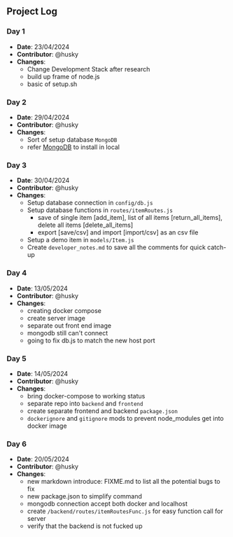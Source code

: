 ## Project Log 

### Day 1
- **Date**: 23/04/2024
- **Contributor**: @husky
- **Changes**:
    - Change Development Stack after research
    - build up frame of node.js
    - basic of setup.sh

### Day 2
- **Date**: 29/04/2024
- **Contributor**: @husky
- **Changes**:
    - Sort of setup database `MongoDB`
    - refer [MongoDB](https://www.mongodb.com/docs/manual/tutorial/install-mongodb-on-ubuntu/) to install in local

### Day 3
- **Date**: 30/04/2024
- **Contributor**: @husky
- **Changes**:
    - Setup database connection in `config/db.js`
    - Setup database functions in `routes/itemRoutes.js`
        - save of single item [add_item], list of all items [return_all_items], delete all items [delete_all_items]
        - export [save/csv] and import [import/csv] as an csv file
    - Setup a demo item in `models/Item.js`
    - Create `developer_notes.md` to save all the comments for quick catch-up

### Day 4
- **Date**: 13/05/2024
- **Contributor**: @husky
- **Changes**:
    - creating docker compose  
    - create server image
    - separate out front end image 
    - mongodb still can't connect
    - going to fix db.js to match the new host port

### Day 5
- **Date**: 14/05/2024
- **Contributor**: @husky
- **Changes**:
    - bring docker-compose to working status
    - separate repo into `backend` and `frontend`
    - create separate frontend and backend `package.json`
    - `dockerignore` and `gitignore` mods to prevent node_modules get into docker image

### Day 6
- **Date**: 20/05/2024
- **Contributor**: @husky
- **Changes**:
    - new markdown introduce: FIXME.md to list all the potential bugs to fix
    - new package.json to simplify command 
    - mongodb connection accept both docker and localhost
    - create `/backend/routes/itemRoutesFunc.js` for easy function call for server
    - verify that the backend is not fucked up
    